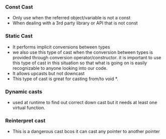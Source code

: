 ### Const Cast
+ Only use when the referred object/variable is not a const
+ When dealing with a 3rd party library or API that is not const

### Static Cast
+ It performs implicit conversions between types
+ we also use this type of cast when the conversion between types is provided through conversion operator/constructor.
it is important to use this type of cast in this situation so that what is going on is easily recognizable to anyone looking into our code.
+ It allows upcasts but not downcast
+ This type of cast is great for casting from/to void *.

### Dynamic casts
+ used at runtime to find out correct down cast but it needs at least one virtual function.

### Reinterpret cast
+ This is a dangerous cast bcos it can cast any pointer to another pointer